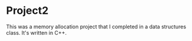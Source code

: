 # Project2
This was a memory allocation project that I completed in a data structures class. It's written in C++.

